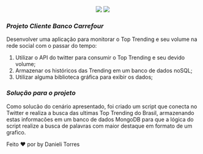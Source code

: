 <p align="center"><img src=https://ri.grupocarrefourbrasil.com.br/wp-content/uploads/sites/174/2019/08/carrefourBank2.png>
<img src=https://static.wixstatic.com/media/71d611_8fbd25f7fe8447e5b852016f16489bb5~mv2.png/v1/fit/w_381%2Ch_132%2Cal_c/file.png></p>

### ***Projeto Cliente Banco Carrefour***


Desenvolver uma aplicação para monitorar o Top Trending e seu volume na rede social com o passar do tempo:


1.  Utilizar o API do twitter para consumir o Top Trending e seu devido volume;
2. Armazenar os históricos das Trending em um banco de dados noSQL;
3. Utilizar alguma biblioteca gráfica para exibir os dados;

### ***Solução para o projeto***

Como solucão do cenário apresentado, foi criado um script que conecta no Twitter e realiza a busca das ultimas Top Trending do Brasil, armazenando estas
informacões em um banco de dados MongoDB para que a lógica do script realize a busca de palavras com maior destaque em formato de um grafico. 



Feito ❤ por by Danieli Torres 
